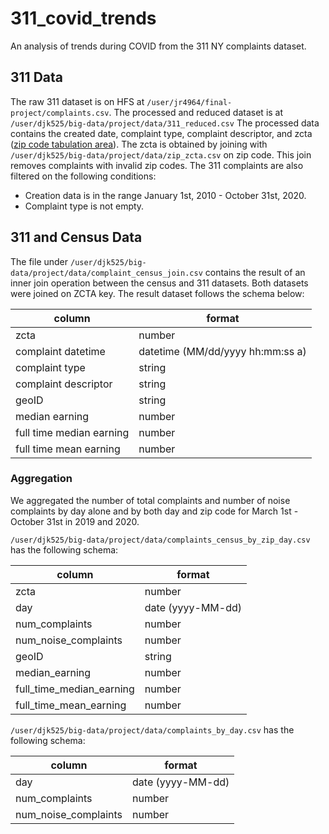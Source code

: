 # 311_covid_trends
An analysis of trends during COVID from the 311 NY complaints dataset.

## 311 Data

The raw 311 dataset is on HFS at `/user/jr4964/final-project/complaints.csv`. The processed and reduced dataset is at `/user/djk525/big-data/project/data/311_reduced.csv` The processed data contains the created date, complaint type, complaint descriptor, and zcta ([zip code tabulation area](https://www.census.gov/programs-surveys/geography/guidance/geo-areas/zctas.html)). The zcta is obtained by joining with `/user/djk525/big-data/project/data/zip_zcta.csv` on zip code. This join removes complaints with invalid zip codes. The 311 complaints are also filtered on the following conditions:

- Creation data is in the range January 1st, 2010 - October 31st, 2020.
- Complaint type is not empty.

## 311 and Census Data

The file under `/user/djk525/big-data/project/data/complaint_census_join.csv` contains the result of an inner join operation between the census and 311 datasets. Both datasets were joined on ZCTA key. The result dataset follows the schema below:


column                  | format
-----                   |-------
zcta                    | number
complaint datetime      | datetime (MM/dd/yyyy hh:mm:ss a)
complaint type          | string
complaint descriptor    | string
geoID                   | string
median earning          | number
full time median earning| number
full time mean earning  | number

### Aggregation

We aggregated the number of total complaints and number of noise complaints by day alone and by both day and zip code for March 1st - October 31st in 2019 and 2020.

`/user/djk525/big-data/project/data/complaints_census_by_zip_day.csv` has the following schema:

column                  | format
-----                   |-------
zcta                    | number
day                     | date (yyyy-MM-dd)
num_complaints          | number
num_noise_complaints    | number
geoID                   | string
median_earning          | number
full_time_median_earning| number
full_time_mean_earning  | number


`/user/djk525/big-data/project/data/complaints_by_day.csv` has the following schema:

column                  | format
-----                   |-------
day                     | date (yyyy-MM-dd)
num_complaints          | number
num_noise_complaints    | number

